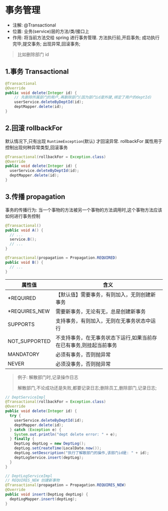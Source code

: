 # 事务管理

- 注解: @Transactional
- 位置: 业务(service)层的方法/类/接口上
- 作用: 将当前方法交给 spring 进行事务管理. 方法执行前,开启事务; 成功执行完毕,提交事务; 出现异常,回滚事务;

> 比如删除部门 id

## 1.事务 Transactional

```java
@Transactional
@Override
public void delete(Integer id) {
    // 先删除所属部门的用户,再删除部门(因为部门id是外键,绑定了用户的deptId)
    userService.deleteByDeptId(id);
    deptMapper.delete(id);
}
```

## 2.回滚 rollbackFor

默认情况下,只有出现 `RuntimeException`(默认) 才回滚异常. rollbackFor 属性用于控制出现何种异常类型,回滚事务

```java
@Transactional(rollbackFor = Exception.class)
@Override
public void delete(Integer id) {
  userService.deleteByDeptId(id);
  deptMapper.delete(id);
}
```

## 3.传播 propagation

事务的传播行为: 当一个事物的方法被另一个事物的方法调用时,这个事物方法应该如何进行事务控制

```java
@Transactional()
public void A() {
  // ...
  service.B();
  // ...
}

@Transactional(propagation = Propagation.REQUIRED)
public void B() {
  // ...
}
```

| 属性值         | 含义                                                               |
| -------------- | ------------------------------------------------------------------ |
| \*REQUIRED     | 【默认值】需要事务，有则加入，无则创建新事务                       |
| \*REQUIRES_NEW | 需要新事务，无论有无，总是创建新事务                               |
| SUPPORTS       | 支持事务，有则加入，无则在无事务状态中运行                         |
| NOT_SUPPORTED  | 不支持事务，在无事务状态下运行,如果当前存在已有事务,则挂起当前事务 |
| MANDATORY      | 必须有事务，否则抛异常                                             |
| NEVER          | 必须没事务，否则抛异常                                             |

> 例子: 解散部门时,记录操作日志
>
> 解散部门,不论成功还是失败,都要记录日志;删除员工,删除部门,记录日志;

```java
// DeptServiceImpl
@Transactional(rollbackFor = Exception.class)
@Override
public void delete(Integer id) {
  try {
    userService.deleteByDeptId(id);
    deptMapper.delete(id);
  } catch (Exception e) {
    System.out.println("dept delete error: " + e);
  } finally {
    DeptLog deptLog = new DeptLog();
    deptLog.setCreateTime(LocalDate.now());
    deptLog.setDescription("执行了解散部门的操作,该部门id是: " + id);
    deptLogService.insert(deptLog);
  }
}

// DeptLogServiceImpl
// REQUIRES_NEW 创建新事物
@Transactional(propagation = Propagation.REQUIRES_NEW)
@Override
public void insert(DeptLog deptLog) {
  deptLogMapper.insert(deptLog);
}
```
